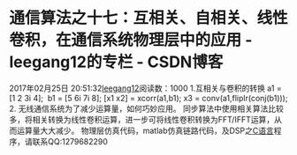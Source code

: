 # 通信算法之十七：互相关、自相关、线性卷积，在通信系统物理层中的应用 - leegang12的专栏 - CSDN博客
2017年02月25日 20:51:32[leegang12](https://me.csdn.net/leegang12)阅读数：1000
1.互相关与卷积的转换
a1 = [1 2 3i 4]; 
b1 = [5 6i 7i 8];
[x1 x2] = xcorr(a1,b1);
x3 = conv(a1,fliplr(conj(b1)));
2. 无线通信系统为了减少运算量，如何巧妙应用。
同步算法中使用相关算法比较多，将相关转换为线性卷积运算，进一步可将线性卷积转换为FFT/IFFT运算，从而运算量大大减少。
物理层仿真代码，matlab仿真链路代码，及DSP之[C语言](http://lib.csdn.net/base/c)程序，请联系QQ:1279682290
